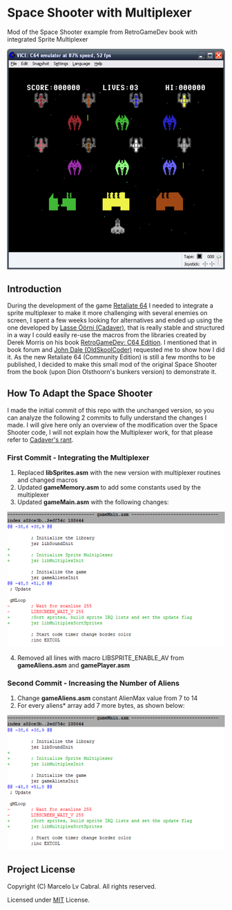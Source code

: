 # Space Shooter with Multiplexer
Mod of the Space Shooter example from RetroGameDev book with integrated Sprite Multiplexer

![Screenshot](https://github.com/lvcabral/spaceshooter/blob/master/screenshot.png)

## Introduction

During the development of the game [Retaliate 64](https://github.com/lvcabral/retaliate64/) I needed to integrate a sprite multiplexer to make it more challenging with several enemies on screen, I spent a few weeks looking for alternatives and ended up using the one developed by [Lasse Öörni (Cadaver)](https://cadaver.github.io), that is really stable and structured in a way I could easily re-use the macros from the libraries created by Derek Morris on his book [RetroGameDev: C64 Edition](https://www.retrogamedev.com/c64edition).  I mentioned that in book forum and [John Dale (OldSkoolCoder)](https://www.youtube.com/channel/UCtWfJHX6gZSOizZDbwmOrdg) requested me to show how I did it. As the new Retaliate 64 (Community Edition) is still a few months to be published, I decided to make this small mod of the original Space Shooter from the book (upon Dion Olsthoorn's bunkers version) to demonstrate it. 

## How To Adapt the Space Shooter

I made the initial commit of this repo with the unchanged version, so you can analyze the following 2 commits to fully understand the changes I made. I will give here only an overview of the modification over the Space Shooter code, I will not explain how the Multiplexer work, for that please refer to [Cadaver's rant](https://cadaver.github.io/rants/sprite.html).

### First Commit - Integrating the Multiplexer

1. Replaced **libSprites.asm** with the new version with multiplexer routines and changed macros
2. Updated **gameMemory.asm** to add some constants used by the multiplexer
3. Updated **gameMain.asm** with the following changes:

![gameMain.asm](https://github.com/lvcabral/spaceshooter/blob/master/code1.png)

4. Removed all lines with macro LIBSPRITE_ENABLE_AV from **gameAliens.asm** and **gamePlayer.asm**

### Second Commit - Increasing the Number of Aliens

1. Change **gameAliens.asm** constant AlienMax value from 7 to 14
2. For every aliens* array add 7 more bytes, as shown below:

![gameMain.asm](https://github.com/lvcabral/spaceshooter/blob/master/code1.png)

## Project License

Copyright (C) Marcelo Lv Cabral. All rights reserved.

Licensed under [MIT](https://github.com/lvcabral/retaliate64/blob/master/LICENSE) License.

